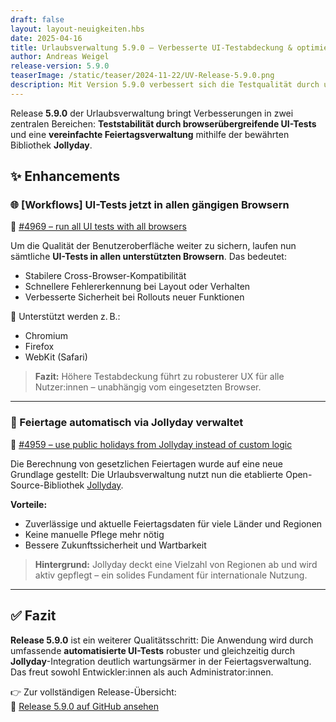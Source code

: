 ```yaml
---
draft: false
layout: layout-neuigkeiten.hbs
date: 2025-04-16
title: Urlaubsverwaltung 5.9.0 – Verbesserte UI-Testabdeckung & optimierte Feiertagsberechnung
author: Andreas Weigel
release-version: 5.9.0
teaserImage: /static/teaser/2024-11-22/UV-Release-5.9.0.png
description: Mit Version 5.9.0 verbessert sich die Testqualität durch umfassende Browserabdeckung. Zudem werden gesetzliche Feiertage nun automatisch über die Jollyday-Bibliothek gepflegt.
---
```


Release **5.9.0** der Urlaubsverwaltung bringt Verbesserungen in zwei zentralen Bereichen: **Teststabilität durch browserübergreifende UI-Tests** und eine **vereinfachte Feiertagsverwaltung** mithilfe der bewährten Bibliothek **Jollyday**.

<!-- more -->

## ✨ Enhancements

### 🌐 [Workflows] UI-Tests jetzt in allen gängigen Browsern

🔗 [#4969 – run all UI tests with all browsers](https://github.com/urlaubsverwaltung/urlaubsverwaltung/pull/4969)

Um die Qualität der Benutzeroberfläche weiter zu sichern, laufen nun sämtliche **UI-Tests in allen unterstützten Browsern**. Das bedeutet:

- Stabilere Cross-Browser-Kompatibilität
- Schnellere Fehlererkennung bei Layout oder Verhalten
- Verbesserte Sicherheit bei Rollouts neuer Funktionen

🧪 Unterstützt werden z. B.:

- Chromium
- Firefox
- WebKit (Safari)

> **Fazit:** Höhere Testabdeckung führt zu robusterer UX für alle Nutzer:innen – unabhängig vom eingesetzten Browser.

---

### 📅 Feiertage automatisch via Jollyday verwaltet

🔗 [#4959 – use public holidays from Jollyday instead of custom logic](https://github.com/urlaubsverwaltung/urlaubsverwaltung/pull/4959)

Die Berechnung von gesetzlichen Feiertagen wurde auf eine neue Grundlage gestellt: Die Urlaubsverwaltung nutzt nun die etablierte Open-Source-Bibliothek [Jollyday](https://github.com/svendiedrichsen/jollyday).

**Vorteile:**

- Zuverlässige und aktuelle Feiertagsdaten für viele Länder und Regionen
- Keine manuelle Pflege mehr nötig
- Bessere Zukunftssicherheit und Wartbarkeit

> **Hintergrund:** Jollyday deckt eine Vielzahl von Regionen ab und wird aktiv gepflegt – ein solides Fundament für internationale Nutzung.

---

## ✅ Fazit

**Release 5.9.0** ist ein weiterer Qualitätsschritt: Die Anwendung wird durch umfassende **automatisierte UI-Tests** robuster und gleichzeitig durch **Jollyday**-Integration deutlich wartungsärmer in der Feiertagsverwaltung. Das freut sowohl Entwickler:innen als auch Administrator:innen.

👉 Zur vollständigen Release-Übersicht:  
🔗 [Release 5.9.0 auf GitHub ansehen](https://github.com/urlaubsverwaltung/urlaubsverwaltung/releases/tag/urlaubsverwaltung-5.9.0)
